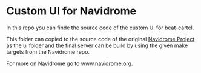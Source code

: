 # Custom UI for Navidrome

In this repo you can finde the source code of the custom UI for beat-cartel.

This folder can copied to the source code of the original [Navidrome Project](https://github.com/navidrome/navidrome) as the ui folder and the final server can be build by using the given make targets from the Navidrome repo.

For more on Navidrome go to www.navidrome.org.
